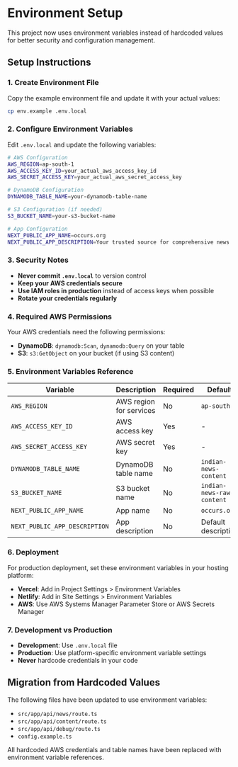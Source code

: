 # Environment Setup

This project now uses environment variables instead of hardcoded values for better security and configuration management.

## Setup Instructions

### 1. Create Environment File

Copy the example environment file and update it with your actual values:

```bash
cp env.example .env.local
```

### 2. Configure Environment Variables

Edit `.env.local` and update the following variables:

```bash
# AWS Configuration
AWS_REGION=ap-south-1
AWS_ACCESS_KEY_ID=your_actual_aws_access_key_id
AWS_SECRET_ACCESS_KEY=your_actual_aws_secret_access_key

# DynamoDB Configuration
DYNAMODB_TABLE_NAME=your-dynamodb-table-name

# S3 Configuration (if needed)
S3_BUCKET_NAME=your-s3-bucket-name

# App Configuration
NEXT_PUBLIC_APP_NAME=occurs.org
NEXT_PUBLIC_APP_DESCRIPTION=Your trusted source for comprehensive news coverage and journalism
```

### 3. Security Notes

- **Never commit `.env.local`** to version control
- **Keep your AWS credentials secure**
- **Use IAM roles in production** instead of access keys when possible
- **Rotate your credentials regularly**

### 4. Required AWS Permissions

Your AWS credentials need the following permissions:

- **DynamoDB**: `dynamodb:Scan`, `dynamodb:Query` on your table
- **S3**: `s3:GetObject` on your bucket (if using S3 content)

### 5. Environment Variables Reference

| Variable | Description | Required | Default |
|----------|-------------|----------|---------|
| `AWS_REGION` | AWS region for services | No | `ap-south-1` |
| `AWS_ACCESS_KEY_ID` | AWS access key | Yes | - |
| `AWS_SECRET_ACCESS_KEY` | AWS secret key | Yes | - |
| `DYNAMODB_TABLE_NAME` | DynamoDB table name | No | `indian-news-content` |
| `S3_BUCKET_NAME` | S3 bucket name | No | `indian-news-raw-content` |
| `NEXT_PUBLIC_APP_NAME` | App name | No | `occurs.org` |
| `NEXT_PUBLIC_APP_DESCRIPTION` | App description | No | Default description |

### 6. Deployment

For production deployment, set these environment variables in your hosting platform:

- **Vercel**: Add in Project Settings > Environment Variables
- **Netlify**: Add in Site Settings > Environment Variables
- **AWS**: Use AWS Systems Manager Parameter Store or AWS Secrets Manager

### 7. Development vs Production

- **Development**: Use `.env.local` file
- **Production**: Use platform-specific environment variable settings
- **Never** hardcode credentials in your code

## Migration from Hardcoded Values

The following files have been updated to use environment variables:

- `src/app/api/news/route.ts`
- `src/app/api/content/route.ts`
- `src/app/api/debug/route.ts`
- `config.example.ts`

All hardcoded AWS credentials and table names have been replaced with environment variable references.
